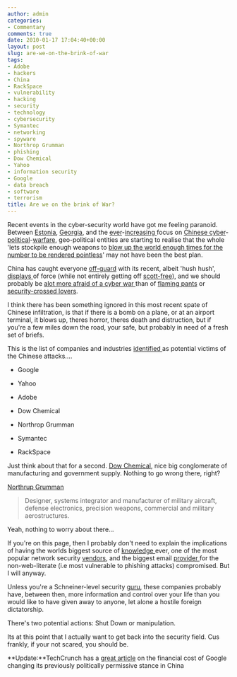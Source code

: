 ```yaml
---
author: admin
categories:
- Commentary
comments: true
date: 2010-01-17 17:04:40+00:00
layout: post
slug: are-we-on-the-brink-of-war
tags:
- Adobe
- hackers
- China
- RackSpace
- vulnerability
- hacking
- security
- technology
- cybersecurity
- Symantec
- networking
- spyware
- Northrop Grumman
- phishing
- Dow Chemical
- Yahoo
- information security
- Google
- data breach
- software
- terrorism
title: Are we on the brink of War?
---
```



Recent events in the cyber-security world have got me feeling paranoid. Between [Estonia](http://news.bbc.co.uk/1/hi/world/europe/6665195.stm), [Georgia](http://blogs.zdnet.com/security/?p=1670), and the [ever](http://timesofindia.indiatimes.com/China/Hackers-in-China-infiltrate-PCs-of-Dalai-Indian-embassy/articleshow/4330735.cms)-[increasing ](http://www.theage.com.au/news/security/hacking-for-china/2008/04/23/1208743025691.html)focus on [Chinese ](http://www.telegraph.co.uk/comment/6924710/China-will-soon-have-the-power-to-switch-off-the-lights-in-the-West.html)[cyber](http://online.wsj.com/article/SB10001424052748704675104575001382754823848.html)-[political](http://mediamemo.allthingsd.com/20100114/white-house-to-china-were-with-google-on-this-one/)-[warfare](http://en.wikipedia.org/wiki/Operation_Aurora), geo-political entities are starting to realise that the whole 'lets stockpile enough weapons to [blow up the world enough times for the number to be rendered pointless](http://internationalreporter.com/News-5147/present-stockpile-of-a-bombs-can-destroy-earth-1000-times-god-believers.html)' may not have been the best plan.

China has caught everyone [off-guard](http://www.cbsnews.com/stories/2009/05/05/politics/main4991805.shtml) with its recent, albeit 'hush hush', [displays ](http://googleblog.blogspot.com/2010/01/new-approach-to-china.html)of force (while not entirely getting off [scott-free](http://asia.cnet.com/blogs/sinobytes/post.htm?id=63016204&scid=hm_bl)), and we should probably be [alot more afraid of a cyber war ](http://csis.org/files/media/csis/pubs/021101_risks_of_cyberterror.pdf)than of [flaming pants](http://abcnews.go.com/Blotter/northwest-airlines-bomb-photos/story?id=9436297) or [security-crossed lovers](http://nymag.com/daily/intel/2010/01/rutgers_student_arrested_for_n.html).

I think there has been something ignored in this most recent spate of Chinese infiltration, is that if there is a bomb on a plane, or at an airport terminal, it blows up, theres horror, theres death and distruction, but if you're a few miles down the road, your safe, but probably in need of a fresh set of briefs.

This is the list of companies and industries [identified ](http://www.darkreading.com/security/attacks/showArticle.jhtml?articleID=222301032)as potential victims of the Chinese attacks....


  * Google


  * Yahoo


  * Adobe


  * Dow Chemical


  * Northrop Grumman


  * Symantec


  * RackSpace

Just think about that for a second. [Dow Chemical](http://www.dow.com), nice big conglomerate of manufacturing and government supply. Nothing to go wrong there, right?

[Northrup Grumman ](http://www.northropgrumman.com/)

> Designer, systems integrator and manufacturer of military aircraft, defense electronics, precision weapons, commercial and military aerostructures.

Yeah, nothing to worry about there...

If you're on this page, then I probably don't need to explain the implications of having the worlds biggest source of [knowledge ](http://www.google.com)ever, one of the most popular network security [vendors](http://www.symantec.com/), and the biggest email [provider ](http://www.yahoo.com)for the non-web-literate (i.e most vulnerable to phishing attacks) compromised. But I will anyway.

Unless you're a Schneiner-level security [guru](http://www.schneier.com/), these companies probably have, between then, more information and control over your life than you would like to have given away to anyone, let alone a hostile foreign dictatorship.

There's two potential actions: Shut Down or manipulation.

Its at this point that I actually want to get back into the security field. Cus frankly, if your not scared, you should be.

**Update:**TechCrunch has a [great article](http://bit.ly/84B75D) on the financial cost of Google changing its previously politically permissive stance in China
